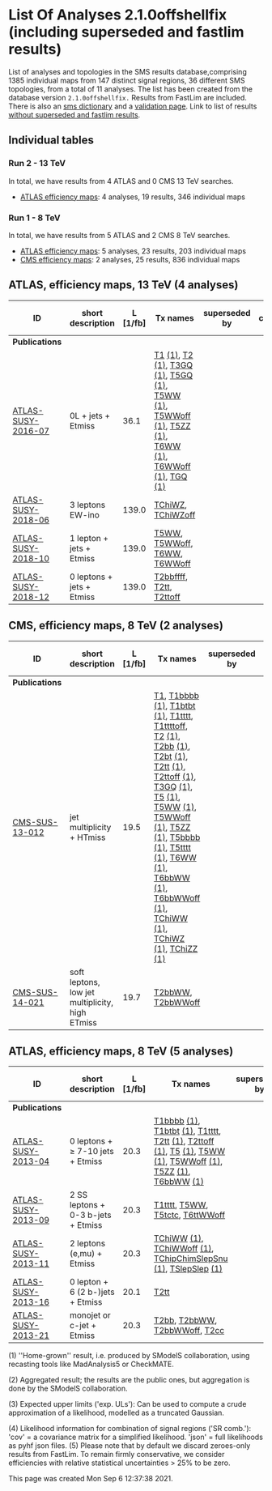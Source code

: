 # List Of Analyses 2.1.0offshellfix (including superseded and fastlim results)
List of analyses and topologies in the SMS results database,comprising 1385 individual maps from 147 distinct signal regions, 36 different SMS topologies, from a total of 11 analyses.
The list has been created from the database version `2.1.0offshellfix.`
Results from FastLim are included. There is also an  [sms dictionary](SmsDictionary210offshellfix) and a [validation page](Validation210offshellfix).
Link to list of results [without superseded and fastlim results](ListOfAnalyses210offshellfix).

## Individual tables

### Run 2 - 13 TeV
In total, we have results from 4 ATLAS and 0 CMS 13 TeV searches.
 * [ATLAS efficiency maps](#ATLASefficiencymaps13): 4  analyses, 19 results, 346 individual maps

### Run 1 - 8 TeV
In total, we have results from 5 ATLAS and 2 CMS 8 TeV searches.
 * [ATLAS efficiency maps](#ATLASefficiencymaps8): 5  analyses, 23 results, 203 individual maps
 * [CMS efficiency maps](#CMSefficiencymaps8): 2  analyses, 25 results, 836 individual maps

<a name="ATLASefficiencymaps13"></a>
## ATLAS, efficiency maps, 13 TeV (4 analyses)

| **ID** | **short description** | **L [1/fb]** | **Tx names** | **superseded by** | **SR comb. [(4)](#A4)** |
|--------|-----------------------|--------------|--------------|-------------------|-------------------------|
| **Publications** | | | | | |
| [ATLAS-SUSY-2016-07](https://atlas.web.cern.ch/Atlas/GROUPS/PHYSICS/PAPERS/SUSY-2016-07/)<a name="ATLAS-SUSY-2016-07"></a> | 0L + jets + Etmiss | 36.1 | [T1](SmsDictionary210offshellfix+superseded#T1) [(1)](#A1), [T2](SmsDictionary210offshellfix+superseded#T2) [(1)](#A1), [T3GQ](SmsDictionary210offshellfix+superseded#T3GQ) [(1)](#A1), [T5GQ](SmsDictionary210offshellfix+superseded#T5GQ) [(1)](#A1), [T5WW](SmsDictionary210offshellfix+superseded#T5WW) [(1)](#A1), [T5WWoff](SmsDictionary210offshellfix+superseded#T5WWoff) [(1)](#A1), [T5ZZ](SmsDictionary210offshellfix+superseded#T5ZZ) [(1)](#A1), [T6WW](SmsDictionary210offshellfix+superseded#T6WW) [(1)](#A1), [T6WWoff](SmsDictionary210offshellfix+superseded#T6WWoff) [(1)](#A1), [TGQ](SmsDictionary210offshellfix+superseded#TGQ) [(1)](#A1) | |  |
| [ATLAS-SUSY-2018-06](https://atlas.web.cern.ch/Atlas/GROUPS/PHYSICS/PAPERS/SUSY-2018-06/)<a name="ATLAS-SUSY-2018-06"></a> | 3 leptons EW-ino | 139.0 | [TChiWZ](SmsDictionary210offshellfix+superseded#TChiWZ), [TChiWZoff](SmsDictionary210offshellfix+superseded#TChiWZoff) | |  |
| [ATLAS-SUSY-2018-10](https://atlas.web.cern.ch/Atlas/GROUPS/PHYSICS/PAPERS/SUSY-2018-10/)<a name="ATLAS-SUSY-2018-10"></a> | 1 lepton + jets + Etmiss | 139.0 | [T5WW](SmsDictionary210offshellfix+superseded#T5WW), [T5WWoff](SmsDictionary210offshellfix+superseded#T5WWoff), [T6WW](SmsDictionary210offshellfix+superseded#T6WW), [T6WWoff](SmsDictionary210offshellfix+superseded#T6WWoff) | |  |
| [ATLAS-SUSY-2018-12](https://atlas.web.cern.ch/Atlas/GROUPS/PHYSICS/PAPERS/SUSY-2018-12/)<a name="ATLAS-SUSY-2018-12"></a> | 0 leptons + jets + Etmiss | 139.0 | [T2bbffff](SmsDictionary210offshellfix+superseded#T2bbffff), [T2tt](SmsDictionary210offshellfix+superseded#T2tt), [T2ttoff](SmsDictionary210offshellfix+superseded#T2ttoff) | |  |

<a name="CMSefficiencymaps8"></a>
## CMS, efficiency maps, 8 TeV (2 analyses)

| **ID** | **short description** | **L [1/fb]** | **Tx names** | **superseded by** | **SR comb. [(4)](#A4)** |
|--------|-----------------------|--------------|--------------|-------------------|-------------------------|
| **Publications** | | | | | |
| [CMS-SUS-13-012](https://twiki.cern.ch/twiki/bin/view/CMSPublic/PhysicsResultsSUS13012)<a name="CMS-SUS-13-012"></a> | jet multiplicity + HTmiss | 19.5 | [T1](SmsDictionary210offshellfix+superseded#T1), [T1bbbb](SmsDictionary210offshellfix+superseded#T1bbbb) [(1)](#A1), [T1btbt](SmsDictionary210offshellfix+superseded#T1btbt) [(1)](#A1), [T1tttt](SmsDictionary210offshellfix+superseded#T1tttt), [T1ttttoff](SmsDictionary210offshellfix+superseded#T1ttttoff), [T2](SmsDictionary210offshellfix+superseded#T2) [(1)](#A1), [T2bb](SmsDictionary210offshellfix+superseded#T2bb) [(1)](#A1), [T2bt](SmsDictionary210offshellfix+superseded#T2bt) [(1)](#A1), [T2tt](SmsDictionary210offshellfix+superseded#T2tt) [(1)](#A1), [T2ttoff](SmsDictionary210offshellfix+superseded#T2ttoff) [(1)](#A1), [T3GQ](SmsDictionary210offshellfix+superseded#T3GQ) [(1)](#A1), [T5](SmsDictionary210offshellfix+superseded#T5) [(1)](#A1), [T5WW](SmsDictionary210offshellfix+superseded#T5WW) [(1)](#A1), [T5WWoff](SmsDictionary210offshellfix+superseded#T5WWoff) [(1)](#A1), [T5ZZ](SmsDictionary210offshellfix+superseded#T5ZZ) [(1)](#A1), [T5bbbb](SmsDictionary210offshellfix+superseded#T5bbbb) [(1)](#A1), [T5tttt](SmsDictionary210offshellfix+superseded#T5tttt) [(1)](#A1), [T6WW](SmsDictionary210offshellfix+superseded#T6WW) [(1)](#A1), [T6bbWW](SmsDictionary210offshellfix+superseded#T6bbWW) [(1)](#A1), [T6bbWWoff](SmsDictionary210offshellfix+superseded#T6bbWWoff) [(1)](#A1), [TChiWW](SmsDictionary210offshellfix+superseded#TChiWW) [(1)](#A1), [TChiWZ](SmsDictionary210offshellfix+superseded#TChiWZ) [(1)](#A1), [TChiZZ](SmsDictionary210offshellfix+superseded#TChiZZ) [(1)](#A1) | |  |
| [CMS-SUS-14-021](https://twiki.cern.ch/twiki/bin/view/CMSPublic/PhysicsResultsSUS14021)<a name="CMS-SUS-14-021"></a> | soft leptons, low jet multiplicity, high ETmiss | 19.7 | [T2bbWW](SmsDictionary210offshellfix+superseded#T2bbWW), [T2bbWWoff](SmsDictionary210offshellfix+superseded#T2bbWWoff) | |  |

<a name="ATLASefficiencymaps8"></a>
## ATLAS, efficiency maps, 8 TeV (5 analyses)

| **ID** | **short description** | **L [1/fb]** | **Tx names** | **superseded by** | **SR comb. [(4)](#A4)** |
|--------|-----------------------|--------------|--------------|-------------------|-------------------------|
| **Publications** | | | | | |
| [ATLAS-SUSY-2013-04](https://atlas.web.cern.ch/Atlas/GROUPS/PHYSICS/PAPERS/SUSY-2013-04/)<a name="ATLAS-SUSY-2013-04"></a> | 0 leptons + &ge; 7-10 jets + Etmiss | 20.3 | [T1bbbb](SmsDictionary210offshellfix+superseded#T1bbbb) [(1)](#A1), [T1btbt](SmsDictionary210offshellfix+superseded#T1btbt) [(1)](#A1), [T1tttt](SmsDictionary210offshellfix+superseded#T1tttt), [T2tt](SmsDictionary210offshellfix+superseded#T2tt) [(1)](#A1), [T2ttoff](SmsDictionary210offshellfix+superseded#T2ttoff) [(1)](#A1), [T5](SmsDictionary210offshellfix+superseded#T5) [(1)](#A1), [T5WW](SmsDictionary210offshellfix+superseded#T5WW) [(1)](#A1), [T5WWoff](SmsDictionary210offshellfix+superseded#T5WWoff) [(1)](#A1), [T5ZZ](SmsDictionary210offshellfix+superseded#T5ZZ) [(1)](#A1), [T6bbWW](SmsDictionary210offshellfix+superseded#T6bbWW) [(1)](#A1) | |  |
| [ATLAS-SUSY-2013-09](https://atlas.web.cern.ch/Atlas/GROUPS/PHYSICS/PAPERS/SUSY-2013-09/)<a name="ATLAS-SUSY-2013-09"></a> | 2 SS leptons + 0-3 b-jets + Etmiss | 20.3 | [T1tttt](SmsDictionary210offshellfix+superseded#T1tttt), [T5WW](SmsDictionary210offshellfix+superseded#T5WW), [T5tctc](SmsDictionary210offshellfix+superseded#T5tctc), [T6ttWWoff](SmsDictionary210offshellfix+superseded#T6ttWWoff) | |  |
| [ATLAS-SUSY-2013-11](https://atlas.web.cern.ch/Atlas/GROUPS/PHYSICS/PAPERS/SUSY-2013-11/)<a name="ATLAS-SUSY-2013-11"></a> | 2 leptons (e,mu) + Etmiss | 20.3 | [TChiWW](SmsDictionary210offshellfix+superseded#TChiWW) [(1)](#A1), [TChiWWoff](SmsDictionary210offshellfix+superseded#TChiWWoff) [(1)](#A1), [TChipChimSlepSnu](SmsDictionary210offshellfix+superseded#TChipChimSlepSnu) [(1)](#A1), [TSlepSlep](SmsDictionary210offshellfix+superseded#TSlepSlep) [(1)](#A1) | |  |
| [ATLAS-SUSY-2013-16](https://atlas.web.cern.ch/Atlas/GROUPS/PHYSICS/PAPERS/SUSY-2013-16/)<a name="ATLAS-SUSY-2013-16"></a> | 0 lepton + 6 (2 b-)jets + Etmiss | 20.1 | [T2tt](SmsDictionary210offshellfix+superseded#T2tt) | |  |
| [ATLAS-SUSY-2013-21](https://atlas.web.cern.ch/Atlas/GROUPS/PHYSICS/PAPERS/SUSY-2013-21/)<a name="ATLAS-SUSY-2013-21"></a> | monojet or c-jet + Etmiss | 20.3 | [T2bb](SmsDictionary210offshellfix+superseded#T2bb), [T2bbWW](SmsDictionary210offshellfix+superseded#T2bbWW), [T2bbWWoff](SmsDictionary210offshellfix+superseded#T2bbWWoff), [T2cc](SmsDictionary210offshellfix+superseded#T2cc) | |  |


<a name='A1'>(1)</a> ''Home-grown'' result, i.e. produced by SModelS collaboration, using recasting tools like MadAnalysis5 or CheckMATE.

<a name='A2'>(2)</a> Aggregated result; the results are the public ones, but aggregation is done by the SModelS collaboration.

<a name='A3'>(3)</a> Expected upper limits ('exp. ULs'): Can be used to compute a crude approximation of a likelihood, modelled as a truncated Gaussian.

<a name='A4'>(4)</a> Likelihood information for combination of signal regions ('SR comb.'): 'cov' = a covariance matrix for a simplified likelihood. 'json' = full likelihoods as pyhf json files.
<a name='A5'>(5)</a> Please note that by default we discard zeroes-only results from FastLim. To remain firmly conservative, we consider efficiencies with relative statistical uncertainties > 25% to be zero.


This page was created Mon Sep  6 12:37:38 2021.

